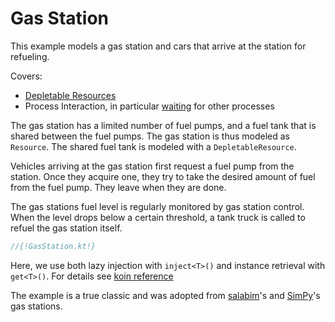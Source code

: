 # Gas Station

This example models a gas station and cars that arrive at the station for refueling.

Covers:

* [Depletable Resources](../resource.md#)
* Process Interaction, in particular [waiting](../component.md#wait) for other processes

The gas station has a limited number of fuel pumps, and a fuel tank that is shared between the fuel pumps. The gas station is thus modeled as `Resource`. The shared fuel tank is modeled with a `DepletableResource`.

Vehicles arriving at the gas station first request a fuel pump from the station. Once they acquire one, they try to take the desired amount of fuel from the fuel pump. They leave when they are done.

The gas stations fuel level is regularly monitored by gas station control. When the level drops below a certain threshold, a tank truck is called to refuel the gas station itself.

```kotlin
//{!GasStation.kt!}
```

Here,  we use both lazy injection with `inject<T>()` and instance retrieval with `get<T>()`. For details see [koin reference](https://doc.insert-koin.io/#/koin-core/injection-parameters)

The example is a true classic and was adopted from [salabim](https://github.com/salabim/salabim/blob/master/sample%20models/Gas%20station.py)'s and [SimPy](https://simpy.readthedocs.io/en/2.3.1/examples/gas_station_refuel.html)'s gas stations.
